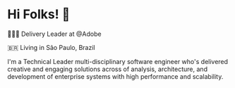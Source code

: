 # Hi Folks! 👋 

👨🏻‍💻 Delivery Leader at @Adobe

🇧🇷 Living in São Paulo, Brazil

I'm a Technical Leader multi-disciplinary software engineer who's delivered creative and engaging solutions across of analysis, architecture, and development of enterprise systems with high performance and scalability.
